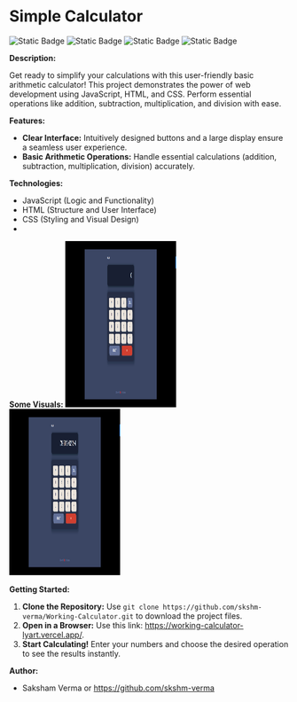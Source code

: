 
#  Simple Calculator
![Static Badge](https://img.shields.io/badge/HTML5-%23f06529?style=flat-square&logo=HTML5&logoColor=%23e34c26&labelColor=black) ![Static Badge](https://img.shields.io/badge/CSS3-%232965f1?style=flat-square&logo=CSS3&logoColor=%23264de4&labelColor=black) ![Static Badge](https://img.shields.io/badge/Visual_Studio_Code%20-%20%232965f1?style=flat-square&logo=VISUALSTUDIOCODE&logoColor=%232965f1&labelColor=black) ![Static Badge](https://img.shields.io/badge/Git_Hub-%20%233B4664?style=flat-square&logo=GITHUB&labelColor=black)

**Description:**

Get ready to simplify your calculations with this user-friendly basic arithmetic calculator! This project demonstrates the power of web development using JavaScript, HTML, and CSS. Perform essential operations like addition, subtraction, multiplication, and division with ease.

**Features:**

- **Clear Interface:** Intuitively designed buttons and a large display ensure a seamless user experience.
- **Basic Arithmetic Operations:** Handle essential calculations (addition, subtraction, multiplication, division) accurately.

**Technologies:**

- JavaScript (Logic and Functionality)
- HTML (Structure and User Interface)
- CSS (Styling and Visual Design)
- 
**Some Visuals:**
<img src="/images/visual1.png" width="200" height="300"> <img src="/images/visual2.png" width="200" height="300">

**Getting Started:**

1. **Clone the Repository:** Use `git clone https://github.com/skshm-verma/Working-Calculator.git` to download the project files.
2. **Open in a Browser:** Use this link: https://working-calculator-lyart.vercel.app/.
3. **Start Calculating!** Enter your numbers and choose the desired operation to see the results instantly.

**Author:**

- Saksham Verma or https://github.com/skshm-verma
